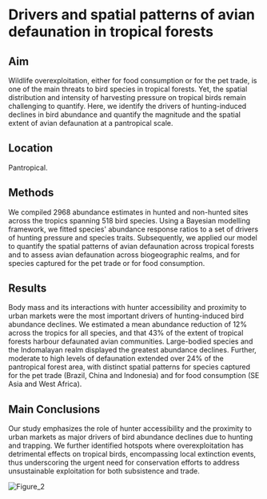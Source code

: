 # Drivers and spatial patterns of avian defaunation in tropical forests

## Aim

Wildlife overexploitation, either for food consumption or for the pet trade, is one of the main threats to bird species in tropical forests. Yet, the spatial distribution and intensity of harvesting pressure on tropical birds remain challenging to quantify. Here, we identify the drivers of hunting-induced declines in bird abundance and quantify the magnitude and the spatial extent of avian defaunation at a pantropical scale.

## Location

Pantropical.

## Methods

We compiled 2968 abundance estimates in hunted and non-hunted sites across the tropics spanning 518 bird species. Using a Bayesian modelling framework, we fitted species' abundance response ratios to a set of drivers of hunting pressure and species traits. Subsequently, we applied our model to quantify the spatial patterns of avian defaunation across tropical forests and to assess avian defaunation across biogeographic realms, and for species captured for the pet trade or for food consumption.

## Results
Body mass and its interactions with hunter accessibility and proximity to urban markets were the most important drivers of hunting-induced bird abundance declines. We estimated a mean abundance reduction of 12% across the tropics for all species, and that 43% of the extent of tropical forests harbour defaunated avian communities. Large-bodied species and the Indomalayan realm displayed the greatest abundance declines. Further, moderate to high levels of defaunation extended over 24% of the pantropical forest area, with distinct spatial patterns for species captured for the pet trade (Brazil, China and Indonesia) and for food consumption (SE Asia and West Africa).

## Main Conclusions
Our study emphasizes the role of hunter accessibility and the proximity to urban markets as major drivers of bird abundance declines due to hunting and trapping. We further identified hotspots where overexploitation has detrimental effects on tropical birds, encompassing local extinction events, thus underscoring the urgent need for conservation efforts to address unsustainable exploitation for both subsistence and trade.

![Figure_2](https://github.com/user-attachments/assets/c133933e-0699-45fb-83c5-e4e2cf266561)
